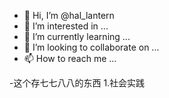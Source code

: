 - 👋 Hi, I’m @hal_lantern
- 👀 I’m interested in ...
- 🌱 I’m currently learning ...
- 💞️ I’m looking to collaborate on ...
- 📫 How to reach me ...

<!---
hallantern/hallantern is a ✨ special ✨ repository because its `README.md` (this file) appears on your GitHub profile.
You can click the Preview link to take a look at your changes.
--->

-这个存七七八八的东西
1.社会实践
